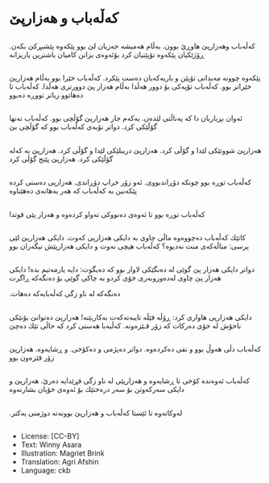 # كەڵەباب و هەزارپێ

##
كەڵەباب وهەزارپێ هاوڕێ بوون. بەڵام هەمیشە حەزیان لێ بوو پێكەوە پێشبڕكێ بكەن. ڕۆژێكیان پێكەوە تۆپێنیان كرد بۆئەوەی بزانن كامیان باشترین یاریزانە

##
پێكەوە چوونە مەیدانی تۆپێن و یاریەكەیان دەست پێكرد. كەڵەباب خێرا بوو بەڵام هەزارپێ خێراتر بوو. كەڵەباب تۆپەكی بۆ دوور هەڵدا بەڵام هەزار پێ دوورتری هەڵدا. كەڵەباب تا دەهاتوو زیاتر تووڕە دەبوو

##
 ئەوان بڕیاریان دا كە پەناڵتی لێدەن. یەكەم جار هەزارپێ گۆڵچی بوو. كەڵەباب تەنها گۆڵێكی كرد. دواتر نۆبەی كەڵەباب بوو كە گۆڵچی بێ

##
هەزارپێ شووتێكی لێدا و گۆڵی كرد. هەزارپێ دریبلێكی لێدا و گۆڵی كرد. هەزارپێ بە كەلە گۆڵێكی كرد. هەزارپێ پێنج گۆڵی كرد

##
كەڵەباب توڕە بوو چونكە دۆڕاندبووی. ئەو زۆر خراپ دۆڕاندی. هەزارپی دەستی كردە پێكەنین بە كەڵەباب كە هەر بەهانەی دەهێناوە

##
كەڵەباب توڕە بوو تا ئەوەی دەنووكی تەواو كردەوە و هەزار پێی قوتدا

##
كاتێك كەڵەباب دەچووەوە ماڵی چاوی بە دایكی هەزارپی كەوت. دایكی هەزارپێ لێی پرسی: مناڵەكەی منت نەدیوە؟ كەڵەباب هیچی نەوت و دایكی هەزارپێش نیگەران بوو

##
دواتر دایكی هەزار پێ گوێی لە دەنگێكی لاواز بوو كە دەیگوت: دایە یارمەتیم بدە! دایكی هەزار پێ چاوی لەدەوروبەری خۆی كردو بە چاكی گوێی بۆ دەنگەكە ڕاگرت

.دەنگەكە لە ناو زگی كەڵەبابەكە دەهات

##
دایكی هەزارپی هاواری كرد: ڕۆڵە فێڵە تایبەتەكەت بەكاربێنە! هەزارپێ دەتوانێ بۆنێكی ناخۆش لە خۆی دەركات كە زۆر قـێزەونە. كەڵبەبا هەستی كرد كە حاڵی تێك دەچێ

##
كەڵەباب دڵی هەوڵ بوو و تفی دەكردەوە. دواتر دەپژمی و دەكۆخی. و ڕشایەوە. هەزارپێ زۆر قێزەون بوو

##
كەڵەباب ئەوەندە كۆخی تا ڕشایەوە و هەزارپێی لە ناو زگی فڕێدایە دەرێ. هەزارپێ و دایكی سەركەوتن بۆ سەر درەختێك بۆ ئەوەی خۆیان بشارنەوە

##
.لەوكاتەوە تا ئێستا كەڵەباب و هەزارپێ بوونەتە دوژمنی یەكتر

##
* License: [CC-BY]
* Text: Winny Asara
* Illustration: Magriet Brink
* Translation: Agri Afshin
* Language: ckb
